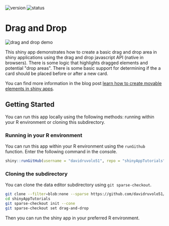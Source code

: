 <!-- badges: start -->
![version](https://img.shields.io/badge/dynamic/json?color=%22dd77&label=version&query=version&url=https%3A%2F%2Fraw.githubusercontent.com%2Fdavidruvolo51%2FshinyAppTutorials%2Fmain%2Fdrag-and-drop%2Fpackage.json)
![status](https://img.shields.io/badge/dynamic/json?color=%3772FF&label=status&query=status&url=https%3A%2F%2Fraw.githubusercontent.com%2Fdavidruvolo51%2FshinyAppTutorials%2Fmain%2Fdrag-and-drop%2Fpackage.json)
<!-- badges: end -->

# Drag and Drop

![drag and drop demo](drag_and_drop_demo.gif)

This shiny app demonstrates how to create a basic drag and drop area in shiny applications using the drag and drop javascript API (native in browsers). There is some logic that highlights dragged elements and potential "drop areas". There is some basic support for determining if the a card should be placed before or after a new card.

You can find more information in the blog post [learn how to create movable elements in shiny apps](https://davidruvolo51.github.io/shinytutorials/tutorials/drag-and-drop/).

## Getting Started

You can run this app locally using the following methods: running within your R environment or cloning this subdirectory.

### Running in your R environment

You can run this app within your R environment using the `runGithub` function. Enter the following command in the console.

```r
shiny::runGitHub(username = "davidruvolo51", repo = "shinyAppTutorials", subdir = "drag-and-drop")
```

### Cloning the subdirectory

You can clone the data editor subdirectory using `git sparse-checkout`.

```bash
git clone --filter=blob:none --sparse https://github.com/davidruvolo51/shinyAppTutorials
cd shinyAppTutorials
git sparse-checkout init --cone
git sparse-checkout set drag-and-drop
```

Then you can run the shiny app in your preferred R environment.
